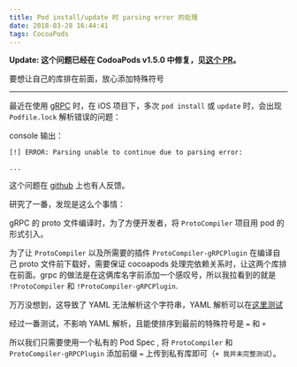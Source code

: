 ```yaml
---
title: Pod install/update 时 parsing error 的处理
date: 2018-03-28 16:44:41
tags: CocoaPods
---
```


 **Update: 这个问题已经在 CodoaPods v1.5.0 中修复，见[这个 PR](https://github.com/CocoaPods/Core/pull/438)。**
 
 要想让自己的库排在前面，放心添加特殊符号

---------

最近在使用 [gRPC](https://grpc.io) 时，在 iOS 项目下，多次 `pod install` 或 `update` 时，会出现 `Podfile.lock` 解析错误的问题：

console 输出：

```
[!] ERROR: Parsing unable to continue due to parsing error:

...

```

这个问题在 [github](https://github.com/grpc/grpc/issues/12172) 上也有人反馈。

研究了一番，发现是这么个事情：

gRPC 的 proto 文件编译时，为了方便开发者，将 `ProtoCompiler` 项目用 pod 的形式引入。

为了让 `ProtoCompiler` 以及所需要的插件 `ProtoCompiler-gRPCPlugin` 在编译自己 proto 文件前下载好，需要保证 cocoapods 处理完依赖关系时，让这两个库排在前面。grpc 的做法是在这俩库名字前添加一个感叹号，所以我拉看到的就是 `!ProtoCompiler` 和 `!ProtoCompiler-gRPCPlugin`.

万万没想到，这导致了 YAML 无法解析这个字符串，YAML 解析可以在[这里测试](http://www.yamllint.com)

经过一番测试，不影响 YAML 解析，且能使排序到最前的特殊符号是 `=` 和 `+`

所以我们只需要使用一个私有的 Pod Spec , 将 `ProtoCompiler` 和 `ProtoCompiler-gRPCPlugin` 添加前缀 `=` 上传到私有库即可（`+ 我并未完整测试`）。



